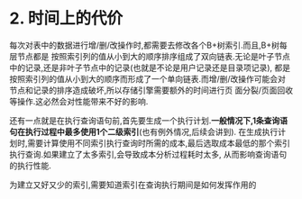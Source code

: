 # 2. 时间上的代价

每次对表中的数据进行增/删/改操作时,都需要去修改各个B+树索引.而且,B+树每层节点都是
按照索引列的值从小到大的顺序排序组成了双向链表.无论是叶子节点中的记录,还是非叶子节点中的记录(也就是不论是用户记录还是目录项记录),
都是按照索引列的值从小到大的顺序而形成了一个单向链表.而增/删/改操作可能会对节点和记录的排序造成破坏,所以存储引擎需要额外的时间进行页
面分裂/页面回收等操作.这必然会对性能带来不好的影响.

还有一点就是在执行查询语句前,首先要生成一个执行计划.**一般情况下,1条查询语句在执行过程中最多使用1个二级索引**(也有例外情况,后续会讲到).
在生成执行计划时,需要计算使用不同索引执行查询时所需的成本,最后选取成本最低的那个索引执行查询.如果建立了太多索引,会导致成本分析过程耗时太多,
从而影响查询语句的执行性能.

为建立又好又少的索引,需要知道索引在查询执行期间是如何发挥作用的
